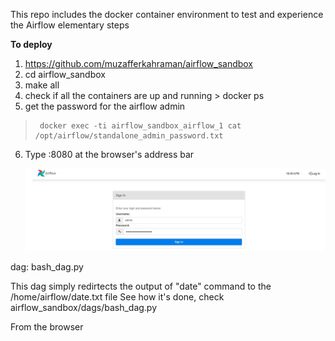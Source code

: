 This repo includes the docker container environment to test and experience the Airflow elementary steps

**To deploy**

1. https://github.com/muzafferkahraman/airflow_sandbox
2. cd airflow_sandbox
3. make all
4. check if all the containers are up and running 
		> docker ps
5. get the password for the airflow admin
>      docker exec -ti airflow_sandbox_airflow_1 cat /opt/airflow/standalone_admin_password.txt
6. Type <ip of the host>:8080 at  the browser's address bar
	
	![image info](./images/airflow_login_page.png)


		
		

dag: bash_dag.py

This dag simply redirtects the output of "date" command to the /home/airflow/date.txt file
See how it's done, check  airflow_sandbox/dags/bash_dag.py

From the browser 






